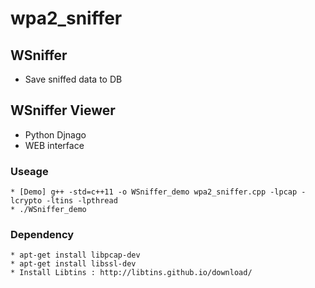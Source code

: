 # wpa2_sniffer
## WSniffer
* Save sniffed data to DB
## WSniffer Viewer
* Python Djnago
* WEB interface
### Useage
	* [Demo] g++ -std=c++11 -o WSniffer_demo wpa2_sniffer.cpp -lpcap -lcrypto -ltins -lpthread
	* ./WSniffer_demo
### Dependency
	* apt-get install libpcap-dev
	* apt-get install libssl-dev
	* Install Libtins : http://libtins.github.io/download/

